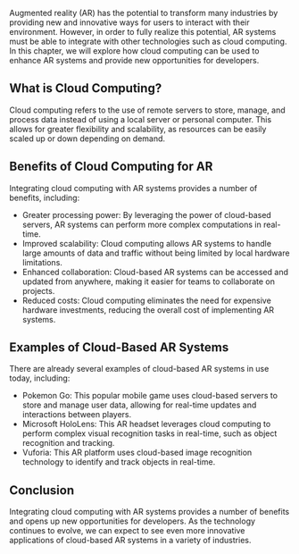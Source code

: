 
Augmented reality (AR) has the potential to transform many industries by providing new and innovative ways for users to interact with their environment. However, in order to fully realize this potential, AR systems must be able to integrate with other technologies such as cloud computing. In this chapter, we will explore how cloud computing can be used to enhance AR systems and provide new opportunities for developers.

What is Cloud Computing?
------------------------

Cloud computing refers to the use of remote servers to store, manage, and process data instead of using a local server or personal computer. This allows for greater flexibility and scalability, as resources can be easily scaled up or down depending on demand.

Benefits of Cloud Computing for AR
----------------------------------

Integrating cloud computing with AR systems provides a number of benefits, including:

* Greater processing power: By leveraging the power of cloud-based servers, AR systems can perform more complex computations in real-time.
* Improved scalability: Cloud computing allows AR systems to handle large amounts of data and traffic without being limited by local hardware limitations.
* Enhanced collaboration: Cloud-based AR systems can be accessed and updated from anywhere, making it easier for teams to collaborate on projects.
* Reduced costs: Cloud computing eliminates the need for expensive hardware investments, reducing the overall cost of implementing AR systems.

Examples of Cloud-Based AR Systems
----------------------------------

There are already several examples of cloud-based AR systems in use today, including:

* Pokemon Go: This popular mobile game uses cloud-based servers to store and manage user data, allowing for real-time updates and interactions between players.
* Microsoft HoloLens: This AR headset leverages cloud computing to perform complex visual recognition tasks in real-time, such as object recognition and tracking.
* Vuforia: This AR platform uses cloud-based image recognition technology to identify and track objects in real-time.

Conclusion
----------

Integrating cloud computing with AR systems provides a number of benefits and opens up new opportunities for developers. As the technology continues to evolve, we can expect to see even more innovative applications of cloud-based AR systems in a variety of industries.
